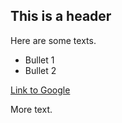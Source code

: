 ## This is a header

Here are some texts.

* Bullet 1
* Bullet 2

[Link to Google](http://www.google.com)

More text.
